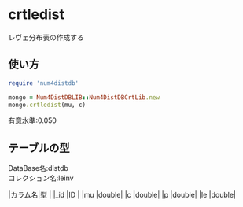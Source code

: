 crtledist
=========
レヴェ分布表の作成する

## 使い方

```ruby
require 'num4distdb'

mongo = Num4DistDBLIB::Num4DistDBCrtLib.new
mongo.crtledist(mu, c)
```
有意水準:0.050

## テーブルの型

  DataBase名:distdb  
  コレクション名:leinv  

  |カラム名|型     |
  |_id     |ID    |
  |mu      |double|
  |c       |double|
  |p       |double|
  |le      |double|

